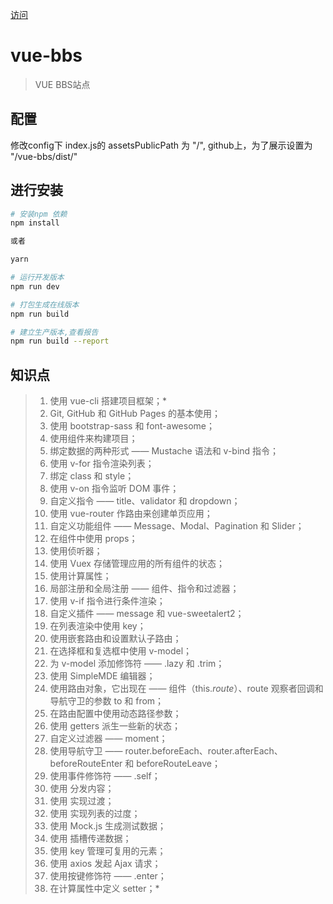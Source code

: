 

[访问](https://2016xingxing.github.io/vue-bbs/dist/index.html)
# vue-bbs

> VUE BBS站点


## 配置

修改config下 index.js的 assetsPublicPath 为 "/",
github上，为了展示设置为 "/vue-bbs/dist/"

## 进行安装

``` bash
# 安装npm 依赖
npm install

或者

yarn

# 运行开发版本
npm run dev

# 打包生成在线版本
npm run build

# 建立生产版本,查看报告
npm run build --report
```

## 知识点
> 
> 1. 使用 vue-cli 搭建项目框架；*
> 1. Git, GitHub 和 GitHub Pages 的基本使用；
> 1. 使用 bootstrap-sass 和 font-awesome；
> 1. 使用组件来构建项目；
> 1. 绑定数据的两种形式 —— Mustache 语法和 v-bind 指令；
> 1. 使用 v-for 指令渲染列表；
> 1. 绑定 class 和 style；
> 1. 使用 v-on 指令监听 DOM 事件；
> 1. 自定义指令 —— title、validator 和 dropdown；
> 1. 使用 vue-router 作路由来创建单页应用；
> 1. 自定义功能组件 —— Message、Modal、Pagination 和 Slider；
> 1. 在组件中使用 props；
> 1. 使用侦听器；
> 1. 使用 Vuex 存储管理应用的所有组件的状态；
> 1. 使用计算属性；
> 1. 局部注册和全局注册 —— 组件、指令和过滤器；
> 1. 使用 v-if 指令进行条件渲染；
> 1. 自定义插件 —— message 和 vue-sweetalert2；
> 1. 在列表渲染中使用 key；
> 1. 使用嵌套路由和设置默认子路由；
> 1. 在选择框和复选框中使用 v-model；
> 1. 为 v-model 添加修饰符 —— .lazy 和 .trim；
> 1. 使用 SimpleMDE 编辑器；
> 1. 使用路由对象，它出现在 —— 组件（this.$route）、$route 观察者回调和导航守卫的参数 to 和 from；
> 1. 在路由配置中使用动态路径参数；
> 1. 使用 getters 派生一些新的状态；
> 1. 自定义过滤器 —— moment；
> 1. 使用导航守卫 —— router.beforeEach、router.afterEach、beforeRouteEnter 和 beforeRouteLeave；
> 1. 使用事件修饰符 —— .self；
> 1. 使用 <slot> 分发内容；
> 1. 使用 <transition> 实现过渡；
> 1. 使用 <transition-group> 实现列表的过度；
> 1. 使用 Mock.js 生成测试数据；
> 1. 使用 <slot> 插槽传递数据；
> 1. 使用 key 管理可复用的元素；
> 1. 使用 axios 发起 Ajax 请求；
> 1. 使用按键修饰符 —— .enter；
> 1. 在计算属性中定义 setter；*
> 
